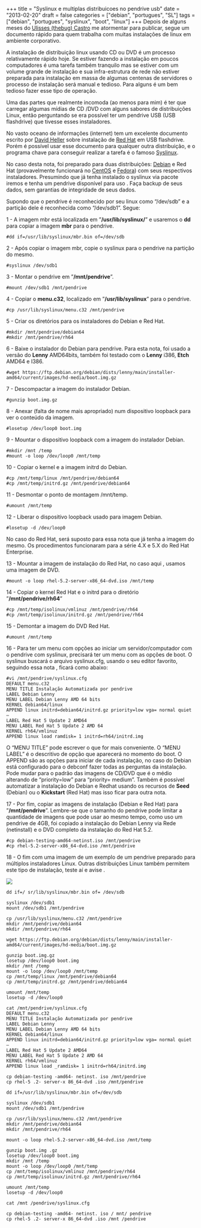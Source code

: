 +++
title = "Syslinux e multiplas distribuicoes no pendrive usb"
date = "2013-02-20"
draft = false
categories = ["debian", "portugues", "SL"]
tags = ["debian", "portugues", "syslinux", "boot", "linux"]
+++
Depois de alguns meses do [Ulisses (thebug)
Castro](https://www.ulissescastro.com) me atormentar para publicar, segue
um documento rápido para quem trabalha com muitas instalações de linux
em ambiente corporativo.

A instalação de distribuição linux usando CD ou DVD é um processo
relativamente rápido hoje. Se estiver fazendo a instalação em poucos
computadores é uma tarefa também tranquilo mas se estiver com um volume
grande de instalação e sua infra-estrutura de rede não estiver preparada
para instalação em massa de algumas centenas de servidores o processo de
instalação será manual e tedioso. Para alguns é um bem tedioso fazer
esse tipo de operação.

Uma das partes que realmente incomoda (ao menos para mim) é ter que
carregar algumas mídias de CD /DVD com alguns sabores de distribuições
Linux, então perguntando se era possível ter um pendrive USB (USB
flashdrive) que tivesse esses instaladores.

No vasto oceano de informações (internet) tem um excelente documento
escrito por [David
Heller](https://spirulina.wikispaces.com/file/view/Installing+Linux+from+a+USB+flashdrive.v20.pdf)
sobre instalação de [Red Hat](https://www.redhat.com) em USB flashdrive.
Porém é possível usar esse documento para qualquer outra distribuição, e
o programa chave para conseguir realizar a tarefa é o famoso
[Syslinux](https://www.syslinux.org).

No caso desta nota, foi preparado para duas distribuições:
[Debian](https://www.debian.org) e Red Hat (provavelmente funcionará no
[CentOS](https://www.centos.org) e [Fedora](https://fedoraproject.org/))
com seus respectivos instaladores. Presumindo que já tenha instalado o
syslinux via pacote iremos e tenha um pendrive disponível para uso .
Faça backup de seus dados, sem garantias de integridade de seus dados.

Supondo que o pendrive é reconhecido por seu linux como “/dev/sdb” e a
partição dele é reconhecida como “/dev/sdb1”. Segue:

1 - A imagem mbr está localizada em ”**/usr/lib/syslinux/**” e usaremos
o **dd** para copiar a imagem **mbr** para o pendrive.

    #dd if=/usr/lib/syslinux/mbr.bin of=/dev/sdb

2 - Após copiar o imagem mbr, copie o syslinux para o pendrive na
partição do mesmo.

    #syslinux /dev/sdb1

3 - Montar o pendrive em ”**/mnt/pendrive**”.

    #mount /dev/sdb1 /mnt/pendrive

4 - Copiar o **menu.c32**, localizado em ”**/usr/lib/syslinux**” para o
    pendrive.

    #cp /usr/lib/syslinux/menu.c32 /mnt/pendrive

5 - Criar os diretórios para os instaladores do Debian e Red Hat.

    #mkdir /mnt/pendrive/debian64
    #mkdir /mnt/pendrive/rh64

6 - Baixe o instalador do Debian para pendrive. Para esta nota, foi
    usado a versão do **Lenny** AMD64bits, também foi testado com o
    **Lenny** i386, **Etch** AMD64 e I386.

    #wget https://ftp.debian.org/debian/dists/lenny/main/installer-amd64/current/images/hd-media/boot.img.gz

7 - Descompactar a imagem do instalador Debian.

    #gunzip boot.img.gz

8 - Anexar (falta de nome mais apropriado) num dispositivo loopback para
ver o conteúdo da imagem.

    #losetup /dev/loop0 boot.img

9 - Mountar o dispositivo loopback com a imagem do instalador Debian.

    #mkdir /mnt /temp
    #mount -o loop /dev/loop0 /mnt/temp

10 - Copiar o kernel e a imagem initrd do Debian.

    #cp /mnt/temp/linux /mnt/pendrive/debian64
    #cp /mnt/temp/initrd.gz /mnt/pendrive/debian64

11 - Desmontar o ponto de montagem /mnt/temp.

    #umount /mnt/temp

12 - Liberar o dispositivo loopback usado para imagem Debian.

    #losetup -d /dev/loop0

No caso do Red Hat, será suposto para essa nota que já tenha a imagem do
mesmo. Os procedimentos funcionaram para a série 4.X e 5.X do Red Hat
Enterprise.

13 - Mountar a imagem de instalação do Red Hat, no caso aqui , usamos
uma imagem de DVD.

    #mount -o loop rhel-5.2-server-x86_64-dvd.iso /mnt/temp

14 - Copiar o kernel Red Hat e o initrd para o diretório
    ”**/mnt/pendrive/rh64**”

    #cp /mnt/temp/isolinux/vmlinuz /mnt/pendrive/rh64
    #cp /mnt/temp/isolinux/initrd.gz /mnt/pendrive/rh64

15 - Demontar a imagem do DVD Red Hat.

    #umount /mnt/temp

16 - Para ter um menu com opções ao iniciar um servidor/computador com o
pendrive com syslinux, precisará ter um menu com as opções de boot. O
syslinux buscará o arquivo syslinux.cfg, usando o seu editor favorito,
seguindo essa nota , ficará como abaixo:

    #vi /mnt/pendrive/syslinux.cfg
    DEFAULT menu.c32
    MENU TITLE Instalação Automatizada por pendrive
    LABEL Debian Lenny
    MENU LABEL Debian Lenny AMD 64 bits
    KERNEL debian64/linux
    APPEND linux initrd=debian64/initrd.gz priority=low vga= normal quiet –
    LABEL Red Hat 5 Update 2 AMD64
    MENU LABEL Red Hat 5 Update 2 AMD 64
    KERNEL rh64/vmlinuz
    APPEND linux load ramdisk= 1 initrd=rh64/initrd.img

O “MENU TITLE” pode escrever o que for mais conveniente. O “MENU LABEL”
é o descritivo de opção que aparecerá no momento do boot. O APPEND são
as opções para iniciar de cada instalação, no caso do Debian está
configurado para o debconf fazer todas as perguntas da instalação. Pode
mudar para o padrão das imagens de CD/DVD que é o médio alterando de
“priority=low” para “priority= medium”. Também é possível automatizar a
instalação do Debian e Redhat usando os recursos de **Seed** (Debian) ou
o **Kickstart** (Red Hat) mas isso ficar para outra nota.

17 - Por fim, copiar as imagens de instalação (Debian e Red Hat) para
”**/mnt/pendrive**”. Lembre-se que o tamanho do pendrive pode limitar a
quantidade de imagens que pode usar ao mesmo tempo, como uso um pendrive
de 4GB, foi copiado a instalação do Debian Lenny via Rede (netinstall) e
o DVD completo da instalação do Red Hat 5.2.

    #cp debian-testing-amd64-netinst.iso /mnt/pendrive
    #cp rhel-5.2-server-x86_64-dvd.iso /mnt/pendrive

18 - O fim com uma imagem de um exemplo de um pendrive preparado para
múltiplos instaladores Linux. Outras distribuições Linux também permitem
este tipo de instalação, teste aí e avise .

![](/images/syslinux.png)

    dd if=/ sr/lib/syslinux/mbr.bin of= /dev/sdb

    syslinux /dev/sdb1
    mount /dev/sdb1 /mnt/pendrive

    cp /usr/lib/syslinux/menu.c32 /mnt/pendrive
    mkdir /mnt/pendrive/debian64
    mkdir /mnt/pendrive/rh64

    wget https://ftp.debian.org/debian/dists/lenny/main/installer-amd64/current/images/hd-media/boot.img.gz

    gunzip boot.img.gz
    losetup /dev/loop0 boot.img
    mkdir /mnt /temp
    mount -o loop /dev/loop0 /mnt/temp
    cp /mnt/temp/linux /mnt/pendrive/debian64
    cp /mnt/temp/initrd.gz /mnt/pendrive/debian64

    umount /mnt/temp
    losetup -d /dev/loop0

    cat /mnt/pendrive/syslinux.cfg
    DEFAULT menu.c32
    MENU TITLE Instalação Automatizada por pendrive
    LABEL Debian Lenny
    MENU LABEL Debian Lenny AMD 64 bits
    KERNEL debian64/linux
    APPEND linux initrd=debian64/initrd.gz priority=low vga= normal quiet –
    LABEL Red Hat 5 Update 2 AMD64
    MENU LABEL Red Hat 5 Update 2 AMD 64
    KERNEL rh64/vmlinuz
    APPEND linux load _ramdisk= 1 initrd=rh64/initrd.img

    cp debian-testing -amd64- netinst. iso /mnt/pendrive
    cp rhel-5 .2- server-x 86_64-dvd .iso /mnt/pendrive

    dd if=/usr/lib/syslinux/mbr.bin of=/dev/sdb

    syslinux /dev/sdb1
    mount /dev/sdb1 /mnt/pendrive

    cp /usr/lib/syslinux/menu.c32 /mnt/pendrive
    mkdir /mnt/pendrive/debian64
    mkdir /mnt/pendrive/rh64

    mount -o loop rhel-5.2-server-x86_64-dvd.iso /mnt/temp

    gunzip boot.img .gz
    losetup /dev/loop0 boot.img
    mkdir /mnt /temp
    mount -o loop /dev/loop0 /mnt/temp
    cp /mnt/temp/isolinux/vmlinuz /mnt/pendrive/rh64
    cp /mnt/temp/isolinux/initrd.gz /mnt/pendrive/rh64

    umount /mnt/temp
    losetup -d /dev/loop0

    cat /mnt /pendrive/syslinux.cfg

    cp debian-testing -amd64- netinst. iso / mnt/ pendrive
    cp rhel-5 .2- server-x 86_64-dvd .iso /mnt /pendrive
